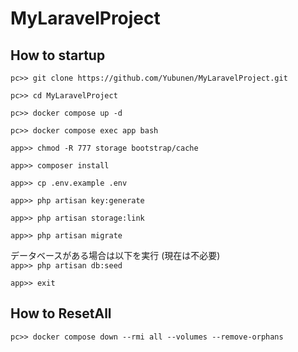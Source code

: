 # MyLaravelProject

## How to startup

`pc>> git clone https://github.com/Yubunen/MyLaravelProject.git`

`pc>> cd MyLaravelProject`

`pc>> docker compose up -d`

`pc>> docker compose exec app bash`

`app>> chmod -R 777 storage bootstrap/cache`

`app>> composer install`

`app>> cp .env.example .env`

`app>> php artisan key:generate`

`app>> php artisan storage:link`

`app>> php artisan migrate`

データベースがある場合は以下を実行
(現在は不必要)\
`app>> php artisan db:seed`

`app>> exit`

## How to ResetAll

`pc>> docker compose down --rmi all --volumes --remove-orphans`
